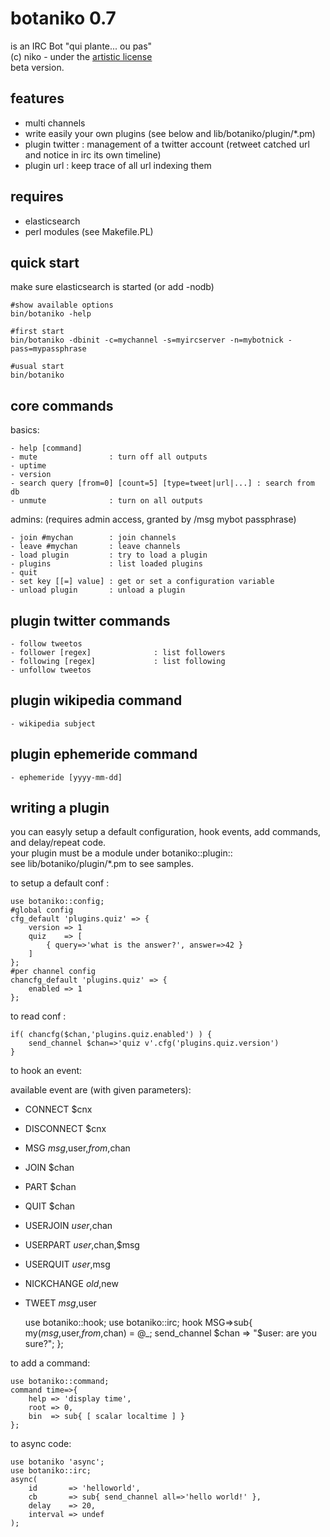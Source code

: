botaniko 0.7
============

is an IRC Bot "qui plante... ou pas"  
(c) niko - under the [artistic license](http://www.perlfoundation.org/artistic_license_1_0)  
beta version.  

features
--------

- multi channels
- write easily your own plugins (see below and lib/botaniko/plugin/*.pm)
- plugin twitter : management of a twitter account (retweet catched url and notice in irc its own timeline)
- plugin url : keep trace of all url indexing them

requires
--------

- elasticsearch
- perl modules (see Makefile.PL)

quick start
-----------
make sure elasticsearch is started (or add -nodb)

	#show available options
	bin/botaniko -help

	#first start
	bin/botaniko -dbinit -c=mychannel -s=myircserver -n=mybotnick -pass=mypassphrase

	#usual start
	bin/botaniko

core commands
-------------

basics:

	- help [command]
	- mute                : turn off all outputs
	- uptime
	- version
	- search query [from=0] [count=5] [type=tweet|url|...] : search from db
	- unmute              : turn on all outputs

admins: (requires admin access, granted by /msg mybot passphrase)

	- join #mychan        : join channels
	- leave #mychan       : leave channels
	- load plugin         : try to load a plugin
	- plugins             : list loaded plugins
	- quit
	- set key [[=] value] : get or set a configuration variable
	- unload plugin       : unload a plugin

plugin twitter commands
-----------------------

	- follow tweetos
	- follower [regex]              : list followers
	- following [regex]             : list following
	- unfollow tweetos

plugin wikipedia command
-----------------------

	- wikipedia subject

plugin ephemeride command
-----------------------

	- ephemeride [yyyy-mm-dd]

writing a plugin
----------------

you can easyly setup a default configuration, hook events, 
add commands, and delay/repeat code.  
your plugin must be a module under botaniko::plugin::  
see lib/botaniko/plugin/*.pm to see samples.  

to setup a default conf :

	use botaniko::config;
	#global config
	cfg_default 'plugins.quiz' => {
		version => 1
		quiz    => [
			{ query=>'what is the answer?', answer=>42 }
		]
	};
	#per channel config
	chancfg_default 'plugins.quiz' => {
		enabled => 1
	};

to read conf :

	if( chancfg($chan,'plugins.quiz.enabled') ) {
		send_channel $chan=>'quiz v'.cfg('plugins.quiz.version')
	}

to hook an event:

available event are (with given parameters):  
- CONNECT    $cnx  
- DISCONNECT $cnx  
- MSG        $msg,$user,$from,$chan  
- JOIN       $chan
- PART       $chan    
- QUIT       $chan  
- USERJOIN   $user,$chan  
- USERPART   $user,$chan,$msg  
- USERQUIT   $user,$msg  
- NICKCHANGE $old,$new  
- TWEET      $msg,$user  

	use botaniko::hook;
	use botaniko::irc;
	hook MSG=>sub{
		my($msg,$user,$from,$chan) = @_;
		send_channel $chan => "$user: are you sure?";
	};

to add a command:

	use botaniko::command;
	command time=>{
		help => 'display time',
		root => 0,
		bin  => sub{ [ scalar localtime ] }
	};

to async code:

	use botaniko 'async';
	use botaniko::irc;
	async(
		id       => 'helloworld',
		cb       => sub{ send_channel all=>'hello world!' },
		delay    => 20,
		interval => undef
	);

